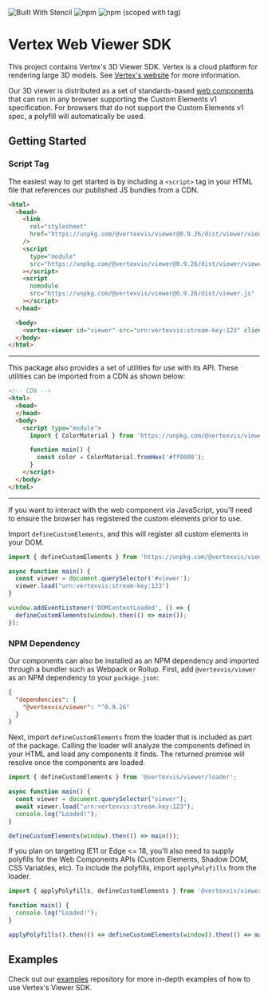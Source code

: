 <!-- DO NOT EDIT THE README.md DIRECTLY. THIS FILE IS AUTO-GENERATED. -->
<!-- INSTEAD EDIT README.template.md -->

![Built With Stencil](https://img.shields.io/badge/-Built%20With%20Stencil-16161d.svg?logo=data%3Aimage%2Fsvg%2Bxml%3Bbase64%2CPD94bWwgdmVyc2lvbj0iMS4wIiBlbmNvZGluZz0idXRmLTgiPz4KPCEtLSBHZW5lcmF0b3I6IEFkb2JlIElsbHVzdHJhdG9yIDE5LjIuMSwgU1ZHIEV4cG9ydCBQbHVnLUluIC4gU1ZHIFZlcnNpb246IDYuMDAgQnVpbGQgMCkgIC0tPgo8c3ZnIHZlcnNpb249IjEuMSIgaWQ9IkxheWVyXzEiIHhtbG5zPSJodHRwOi8vd3d3LnczLm9yZy8yMDAwL3N2ZyIgeG1sbnM6eGxpbms9Imh0dHA6Ly93d3cudzMub3JnLzE5OTkveGxpbmsiIHg9IjBweCIgeT0iMHB4IgoJIHZpZXdCb3g9IjAgMCA1MTIgNTEyIiBzdHlsZT0iZW5hYmxlLWJhY2tncm91bmQ6bmV3IDAgMCA1MTIgNTEyOyIgeG1sOnNwYWNlPSJwcmVzZXJ2ZSI%2BCjxzdHlsZSB0eXBlPSJ0ZXh0L2NzcyI%2BCgkuc3Qwe2ZpbGw6I0ZGRkZGRjt9Cjwvc3R5bGU%2BCjxwYXRoIGNsYXNzPSJzdDAiIGQ9Ik00MjQuNywzNzMuOWMwLDM3LjYtNTUuMSw2OC42LTkyLjcsNjguNkgxODAuNGMtMzcuOSwwLTkyLjctMzAuNy05Mi43LTY4LjZ2LTMuNmgzMzYuOVYzNzMuOXoiLz4KPHBhdGggY2xhc3M9InN0MCIgZD0iTTQyNC43LDI5Mi4xSDE4MC40Yy0zNy42LDAtOTIuNy0zMS05Mi43LTY4LjZ2LTMuNkgzMzJjMzcuNiwwLDkyLjcsMzEsOTIuNyw2OC42VjI5Mi4xeiIvPgo8cGF0aCBjbGFzcz0ic3QwIiBkPSJNNDI0LjcsMTQxLjdIODcuN3YtMy42YzAtMzcuNiw1NC44LTY4LjYsOTIuNy02OC42SDMzMmMzNy45LDAsOTIuNywzMC43LDkyLjcsNjguNlYxNDEuN3oiLz4KPC9zdmc%2BCg%3D%3D&colorA=16161d&style=flat-square)
![npm](https://img.shields.io/npm/v/@vertexvis/viewer)
![npm (scoped with tag)](https://img.shields.io/npm/v/@vertexvis/viewer/canary)

# Vertex Web Viewer SDK

This project contains Vertex's 3D Viewer SDK. Vertex is a cloud platform for
rendering large 3D models. See [Vertex's website][vertex] for more information.

Our 3D viewer is distributed as a set of standards-based [web components] that
can run in any browser supporting the Custom Elements v1 specification. For
browsers that do not support the Custom Elements v1 spec, a polyfill will
automatically be used.

## Getting Started

### Script Tag

The easiest way to get started is by including a `<script>` tag in your HTML
file that references our published JS bundles from a CDN.

```html
<html>
  <head>
    <link
      rel="stylesheet"
      href="https://unpkg.com/@vertexvis/viewer@0.9.26/dist/viewer/viewer.css"
    />
    <script
      type="module"
      src="https://unpkg.com/@vertexvis/viewer@0.9.26/dist/viewer/viewer.esm.js"
    ></script>
    <script
      nomodule
      src="https://unpkg.com/@vertexvis/viewer@0.9.26/dist/viewer.js"
    ></script>
  </head>

  <body>
    <vertex-viewer id="viewer" src="urn:vertexvis:stream-key:123" client-id="123"></vertex-viewer>
  </body>
</html>
```

---

This package also provides a set of utilities for use with its API.
These utilities can be imported from a CDN as shown below:

```html
<!-- CDN -->
<html>
  <head>
  </head>
  <body>
    <script type="module">
      import { ColorMaterial } from 'https://unpkg.com/@vertexvis/viewer@0.9.26/dist/esm/index.mjs';

      function main() {
        const color = ColorMaterial.fromHex('#ff0000');
      }
    </script>
  </body>
</html>
```

---

If you want to interact with the web component via JavaScript, you'll need to ensure the browser has registered the custom elements prior to use.

Import `defineCustomElements`, and this will register all custom elements in your DOM.
```js
import { defineCustomElements } from 'https://unpkg.com/@vertexvis/viewer@0.9.26/dist/esm/loader.mjs';

async function main() {
  const viewer = document.querySelector('#viewer');
  viewer.load("urn:vertexvis:stream-key:123")
}

window.addEventListener('DOMContentLoaded', () => {
  defineCustomElements(window).then(() => main());
});
```

### NPM Dependency

Our components can also be installed as an NPM dependency and imported through a
bundler such as Webpack or Rollup. First, add `@vertexvis/viewer` as an NPM
dependency to your `package.json`:

```json
{
  "dependencies": {
    "@vertexvis/viewer": "^0.9.26"
  }
}
```

Next, import `defineCustomElements` from the loader that is included as part of
the package. Calling the loader will analyze the components defined in your HTML
and load any components it finds. The returned promise will resolve once the
components are loaded.

```js
import { defineCustomElements } from '@vertexvis/viewer/loader';

async function main() {
  const viewer = document.querySelector("viewer");
  await viewer.load("urn:vertexvis:stream-key:123");
  console.log("Loaded!");
}

defineCustomElements(window).then(() => main());
```

If you plan on targeting IE11 or Edge <= 18, you'll also need to supply
polyfills for the Web Components APIs (Custom Elements, Shadow DOM, CSS
Variables, etc). To include the polyfills, import `applyPolyfills` from the
loader.

```js
import { applyPolyfills, defineCustomElements } from '@vertexvis/viewer/loader';

function main() {
  console.log("Loaded!");
}

applyPolyfills().then(() => defineCustomElements(window)).then(() => main());
```

## Examples

Check out our [examples] repository for more in-depth examples of how to use
Vertex's Viewer SDK.

[vertex]: https://www.vertexvis.com
[web components]: https://developer.mozilla.org/en-US/docs/Web/Web_Components
[examples]: https://github.com/Vertexvis/web-sdk-examples
